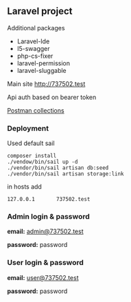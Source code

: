 ## Laravel project

Additional packages

- Laravel-Ide
- l5-swagger
- php-cs-fixer
- laravel-permission
- laravel-sluggable

Main site
http://737502.test

Api auth based on bearer token

[Postman collections](737502.postman_collection.json)

### Deployment

Used default sail

```
composer install
./vendow/bin/sail up -d
./vendor/bin/sail artisan db:seed
./vendor/bin/sail artisan storage:link
```

in hosts add

```
127.0.0.1       737502.test
```

### Admin login & password

**email:** admin@737502.test

**password:** password

### User login & password

**email:** user@737502.test

**password:** password
